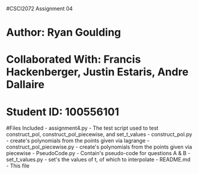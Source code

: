 #CSCI2072 Assignment 04
# Author: Ryan Goulding
# Collaborated With: Francis Hackenberger, Justin Estaris, Andre Dallaire
# Student ID: 100556101

#Files Included
	- assignment4.py
		- The test script used to test construct_pol, construct_pol_piecewise, and set_t_values
	- construct_pol.py
		- create's polynomials from the points given via lagrange
	- construct_pol_piecewise.py
		- create's polynomials from the points given via piecewise
	- PseudoCode.py
		- Contain's pseudo-code for questions A & B
	- set_t_values.py
		- set's the values of t, of which to interpolate
	- README.md
		- This file